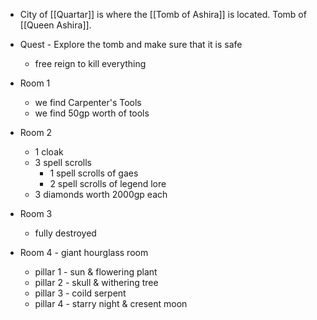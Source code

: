 - City of [[Quartar]] is where the [[Tomb of Ashira]] is located. Tomb of [[Queen Ashira]].
- Quest - Explore the tomb and make sure that it is safe
	- free reign to kill everything

- Room 1
	- we find Carpenter's Tools
	- we find 50gp worth of tools
- Room 2
	- 1 cloak
	- 3 spell scrolls
		- 1 spell scrolls of gaes
		- 2 spell scrolls of legend lore
	- 3 diamonds worth 2000gp each
- Room 3
	- fully destroyed
- Room 4 - giant hourglass room
	- pillar 1 - sun & flowering plant
	- pillar 2 - skull & withering tree
	- pillar 3 - coild serpent
	- pillar 4 - starry night & cresent moon
